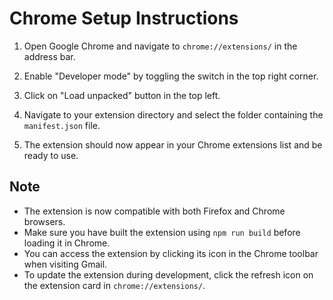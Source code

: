 # Chrome Setup Instructions

1. Open Google Chrome and navigate to `chrome://extensions/` in the address bar.

2. Enable "Developer mode" by toggling the switch in the top right corner.

3. Click on "Load unpacked" button in the top left.

4. Navigate to your extension directory and select the folder containing the `manifest.json` file.

5. The extension should now appear in your Chrome extensions list and be ready to use.

## Note

- The extension is now compatible with both Firefox and Chrome browsers.
- Make sure you have built the extension using `npm run build` before loading it in Chrome.
- You can access the extension by clicking its icon in the Chrome toolbar when visiting Gmail.
- To update the extension during development, click the refresh icon on the extension card in `chrome://extensions/`.
